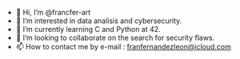 - 👋 Hi, I’m @francfer-art
- 👀 I’m interested in data analisis and cybersecurity.
- 🌱 I’m currently learning C and Python at 42.
- 💞️ I’m looking to collaborate on the search for security flaws.
- 📫 How to contact me by e-mail : franfernandezleon@icloud.com

<!---
francfer-art/francfer-art is a ✨ special ✨ repository because its `README.md` (this file) appears on your GitHub profile.
You can click the Preview link to take a look at your changes.
--->
